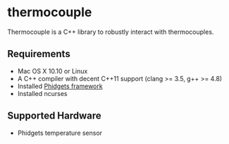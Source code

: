 # thermocouple

Thermocouple is a C++ library to robustly interact with thermocouples.

## Requirements
* Mac OS X 10.10 or Linux
* A C++ compiler with decent C++11 support (clang >= 3.5, g++ >= 4.8)
* Installed [Phidgets framework](http://www.phidgets.com/docs/Language_-_C/C%2B%2B#Libraries_and_Drivers)
* Installed ncurses

## Supported Hardware
* Phidgets temperature sensor


